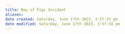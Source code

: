 ```yaml
---
title: Bay of Pigs Incident
aliases: 
date created: Saturday, June 17th 2023, 3:57:33 pm
date modified: Saturday, June 17th 2023, 3:57:34 pm
---
```

